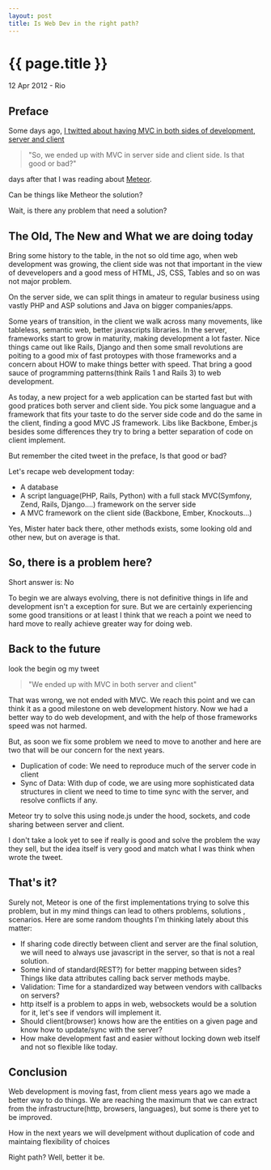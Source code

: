 ```yaml
---
layout: post
title: Is Web Dev in the right path?
---
```


{{ page.title }}
================

<p class="meta">12 Apr 2012 -  Rio</p>

Preface
-------

Some days ago, [I twitted about having MVC in both sides of development, server and client](https://twitter.com/#!/lucasts/status/189476751943024641)

<blockquote>"So, we ended up with MVC in server side and client side. Is that good or bad?"</blockquote>

days after that I  was reading about [Meteor](http://meteor.com/).

Can be things like Metheor the solution?

Wait, is there any problem that need a solution?


The Old, The New and What we are doing today
--------------------------------------------

Bring some history to the table, in the not so old time ago, when web development was growing, the client side was not that important 
in the view of devevelopers and a good mess of HTML, JS, CSS, Tables and so on was not major problem.

On the server side, we can split things in amateur to regular business using vastly PHP and ASP solutions and Java on bigger companies/apps.

Some years of transition,  in the client we walk across many movements, like tableless, semantic web, better javascripts libraries.  In the server, 
frameworks start to grow in maturity, making development a lot faster. Nice things came out like Rails, Django and then some small revolutions are poiting
to a good mix of fast protoypes with those frameworks and a concern about HOW to make things better with speed.  That bring a good sauce of
programming patterns(think Rails 1 and Rails 3) to web development.

As today, a new project for a web application can be started fast but with good pratices both server and client side.
You pick some languague and a framework that fits your taste to do the server side code and do the same in the client, 
finding a good MVC JS framework. Libs like Backbone, Ember.js besides some differences they try to bring a better separation of code on client
implement.

But remember the cited tweet in the preface, Is that good or bad?

Let's recape web development today:
- A database
- A script language(PHP, Rails, Python) with a full stack MVC(Symfony, Zend, Rails, Django....) framework on the server side
- A MVC framework on the client side (Backbone, Ember, Knockouts...)
    
Yes, Mister hater back there, other methods exists, some looking old and other new, but on average is that.

So, there is a problem here?
----------------------------

Short answer is: No

To begin we are always evolving, there is not definitive things in life and development isn't a exception for sure.
But we are certainly experiencing some good transitions or at least I think that we reach a point we need to hard move to really
achieve greater way for doing web.

Back to the future
------------------

look the begin og my tweet

<blockquote>"We ended up with MVC in both server and client"</blockquote>

That was wrong, we not ended with MVC. We reach this point and we can think it as a good milestone on web development history.
Now we had a better way to do web development, and with the help of those frameworks speed was not harmed.

But, as soon we fix some problem we need to move to another and here are two that will be our concern for the next years. 

- Duplication of code: We need to reproduce much of the server code in client
- Sync of Data: With dup of code, we are using more sophisticated data structures in client we need to time to time sync with the server, 
and resolve conflicts if any.

Meteor try to solve this using node.js under the hood, sockets, and code sharing between server and client.

I don't take a look yet to see if really is good and solve the problem the way they sell, but the idea itself is very good and match what 
I was think when wrote the tweet.

That's it?
----------

Surely not, Meteor is one of the first implementations trying to solve this problem, but in my mind things can lead to others problems, 
solutions , scenarios.  Here are some random thoughts I'm thinking lately about this matter:

- If sharing code directly between client and server are the final solution, we will need to always use javascript in the server, so that 
is not a real solution.
- Some kind of standard(REST?) for better mapping between sides? Things like data attributes calling back server methods maybe.
- Validation: Time for a standardized way between vendors with callbacks on servers?
- http itself is a problem to apps in web, websockets would be a solution for it, let's see if vendors will implement it.
- Should client(browser) knows how are the entities on a given page and know how to update/sync with the server?
- How make development fast and easier without locking down web itself and not so flexible like today.


Conclusion
----------

Web development is moving fast, from client mess years ago we made a better way to do things. We are reaching the maximum that 
we can extract from the infrastructure(http, browsers, languages), but some is there yet to be improved. 

How in the next years we will develpment without duplication of code and maintaing flexibility of choices

Right path? Well, better it be.